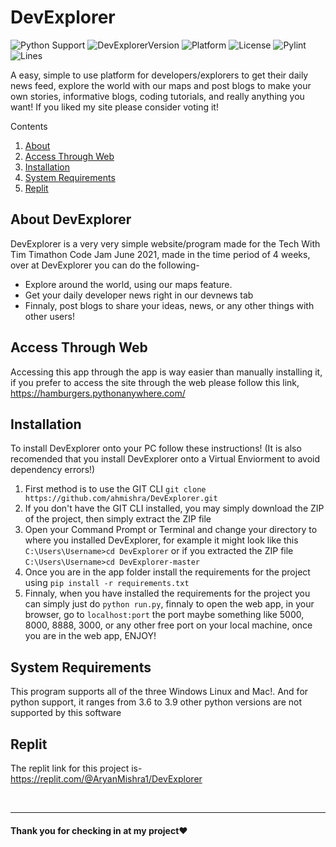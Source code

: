 # DevExplorer

![Python Support](https://img.shields.io/badge/Python-3.6--3.9-blue)
![DevExplorerVersion](https://img.shields.io/badge/DevExplorer-v3.0-important)
![Platform](https://img.shields.io/badge/Platform-Windows%2C%20Linux%2C%20Mac-informational)
![License](https://img.shields.io/badge/license-MIT%20License-cyan)
![Pylint](https://img.shields.io/badge/Pylint%20-9.96-blueviolet)
![Lines](https://img.shields.io/badge/Lines-4K-fff)

A easy, simple to use platform for developers/explorers to get their daily news feed, explore the world with our maps and post blogs to make your own stories, informative blogs, coding tutorials, and really anything you want! If you liked my site please consider voting it!

Contents
1. [About](#about-devexplorer)
2. [Access Through Web](#access-through-web) 
3. [Installation](#installation)
4. [System Requirements](#system-requirements)
5. [Replit](#replit)

## About DevExplorer

DevExplorer is a very very simple website/program made for the Tech With Tim Timathon Code Jam June 2021, made in the time period of 4 weeks, over at DevExplorer you can do the following-
- Explore around the world, using our maps feature.
- Get your daily developer news right in our devnews tab
- Finnaly, post blogs to share your ideas, news, or any other things with other users!

## Access Through Web
Accessing this app through the app is way easier than manually installing it, if you prefer to access the site through the web please follow this link, https://hamburgers.pythonanywhere.com/

## Installation
To install DevExplorer onto your PC follow these instructions! (It is also recomended that you install DevExplorer onto a Virtual Enviorment to avoid dependency errors!)
1. First method is to use the GIT CLI `git clone https://github.com/ahmishra/DevExplorer.git`
2. If you don't have the GIT CLI installed, you may simply download the ZIP of the project, then simply extract the ZIP file
3. Open your Command Prompt or Terminal and change your directory to where you installed DevExplorer, for example it might look like this 
`C:\Users\Username>cd DevExplorer` or if you extracted the ZIP file `C:\Users\Username>cd DevExplorer-master`
4. Once you are in the app folder install the requirements for the project using 
`pip install -r requirements.txt`
5. Finnaly, when you have installed the requirements for the project you can simply just do 
`python run.py`, finnaly to open the web app, in your browser, go to `localhost:port` the port maybe something like 5000, 8000, 8888, 3000, or any other free port on your local machine, once you are in the web app, ENJOY!

## System Requirements
This program supports all of the three Windows Linux and Mac!. And for python support, it ranges from 3.6 to 3.9 other python versions are not supported by this software

## Replit
The replit link for this project is- https://replit.com/@AryanMishra1/DevExplorer

<br><hr>

#### Thank you for checking in at my project❤
